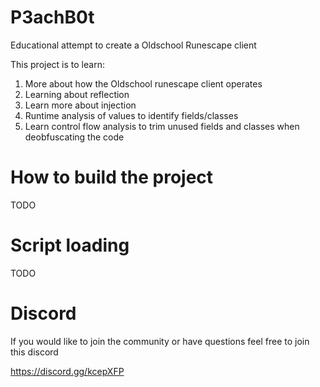 # P3achB0t
Educational attempt to create a Oldschool Runescape client

This project is to learn:
1. More about how the Oldschool runescape client operates
1. Learning about reflection
1. Learn more about injection
1. Runtime analysis of values to identify fields/classes
1. Learn control flow analysis to trim unused fields and classes when deobfuscating the code

# How to build the project
TODO

# Script loading
TODO 

# Discord
If you would like to join the community or have questions feel free to join this discord

https://discord.gg/kcepXFP